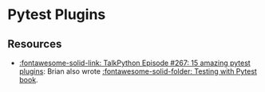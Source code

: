 # Pytest Plugins

## Resources

- [:fontawesome-solid-link: TalkPython Episode #267: 15 amazing pytest plugins](https://talkpython.fm/episodes/show/267/15-amazing-pytest-plugins): Brian also wrote [:fontawesome-solid-folder: Testing with Pytest book](./testing-with-pytest/index.md).

